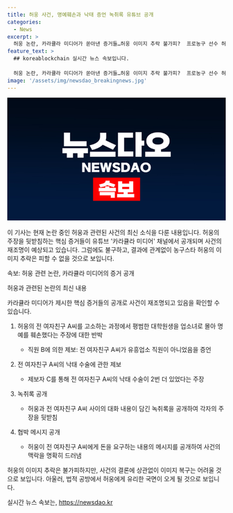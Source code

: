 ```yaml
---
title: 허웅 사건, 명예훼손과 낙태 증언 녹취록 유튜브 공개
categories:
  - News
excerpt: >
  허웅 논란, 카라큘라 미디어가 쏟아낸 증거들…허웅 이미지 추락 불가피?  프로농구 선수 허웅의 사생활 논란이 카라큘라 미디어를 통해 재조명되었다. 해당 미디어는 허웅의 주장을 반박하며 전 여자친구 A씨에 대한 구체적인 증거를 제시했다. 그중에는 A씨가 유흥업소 직원이었다는 주장과, 낙태 수술을 2번 더 했다는 제보도 포함된다. 녹취록과 협박 메시지까지 공개되며 사건은 더욱 복잡해졌지만, 허웅에게 유리한 국면이 도래할 것으로 전망된다.
feature_text: >
  ## koreablockchain 실시간 뉴스 속보입니다.

  허웅 논란, 카라큘라 미디어가 쏟아낸 증거들…허웅 이미지 추락 불가피?  프로농구 선수 허웅의 사생활 논란이 카라큘라 미디어를 통해 재조명되었다. 해당 미디어는 허웅의 주장을 반박하며 전 여자친구 A씨에 대한 구체적인 증거를 제시했다. 그중에는 A씨가 유흥업소 직원이었다는 주장과, 낙태 수술을 2번 더 했다는 제보도 포함된다. 녹취록과 협박 메시지까지 공개되며 사건은 더욱 복잡해졌지만, 허웅에게 유리한 국면이 도래할 것으로 전망된다.
image: '/assets/img/newsdao_breakingnews.jpg'
---
```


<p><img src="/assets/img/newsdao_breakingnews.jpg" alt="koreablockchain 속보" /></p>

<p>이 기사는 현재 논란 중인 허웅과 관련된 사건의 최신 소식을 다룬 내용입니다. 허웅의 주장을 뒷받침하는 핵심 증거들이 유튜브 '카라큘라 미디어' 채널에서 공개되며 사건의 재조명이 예상되고 있습니다. 그럼에도 불구하고, 결과에 관계없이 농구스타 허웅의 이미지 추락은 피할 수 없을 것으로 보입니다.</p>

<p>속보: 허웅 관련 논란, 카라큘라 미디어의 증거 공개</p>

<p>허웅과 관련된 논란의 최신 내용</p>

<p>카라큘라 미디어가 제시한 핵심 증거들의 공개로 사건이 재조명되고 있음을 확인할 수 있습니다. </p>

<ol>
<li><p>허웅의 전 여자친구 A씨를 고소하는 과정에서 평범한 대학원생을 업소녀로 몰아 명예를 훼손했다는 주장에 대한 반박</p>

<ul>
<li>직원 B에 의한 제보: 전 여자친구 A씨가 유흥업소 직원이 아니었음을 증언</li>
</ul></li>
<li><p>전 여자친구 A씨의 낙태 수술에 관한 제보</p>

<ul>
<li>제보자 C를 통해 전 여자친구 A씨의 낙태 수술이 2번 더 있었다는 주장</li>
</ul></li>
<li><p>녹취록 공개</p>

<ul>
<li>허웅과 전 여자친구 A씨 사이의 대화 내용이 담긴 녹취록을 공개하여 각자의 주장을 뒷받침</li>
</ul></li>
<li><p>협박 메시지 공개</p>

<ul>
<li>허웅이 전 여자친구 A씨에게 돈을 요구하는 내용의 메시지를 공개하여 사건의 맥락을 명확히 드러냄</li>
</ul></li>
</ol>

<p>허웅의 이미지 추락은 불가피하지만, 사건의 결론에 상관없이 이미지 복구는 어려울 것으로 보입니다. 아울러, 법적 공방에서 허웅에게 유리한 국면이 오게 될 것으로 보입니다.</p>
실시간 뉴스 속보는, <a href="https://newsdao.kr" rel="dofollow">https://newsdao.kr</a>


